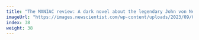 ```yaml
---
title: "The MANIAC review: A dark novel about the legendary John von Neumann"
imageUrl: "https://images.newscientist.com/wp-content/uploads/2023/09/04130027/SEI_169400329.jpg?width=600"
index: 38
weight: 38
---
```

